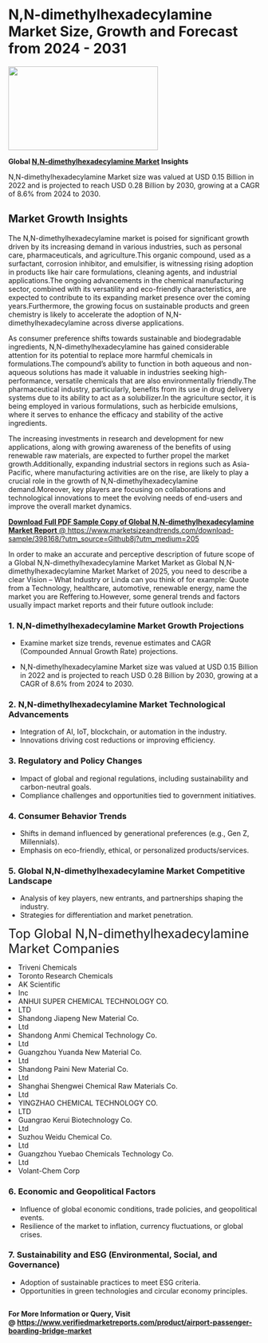 <H1>N,N-dimethylhexadecylamine Market Size, Growth and Forecast from 2024 - 2031</H1><img class="aligncenter size-medium wp-image-584254" src="https://thirdeyenews.in/wp-content/uploads/2024/09/Global-Market-Research-300x168.jpeg" alt="" width="300" height="168" /><p><strong>Global&nbsp;<a href="https://www.marketsizeandtrends.com/download-sample/398168/?utm_source=Github8j?utm_medium=205">N,N-dimethylhexadecylamine Market</a> Insights</strong></p><p>N,N-dimethylhexadecylamine Market size was valued at USD 0.15 Billion in 2022 and is projected to reach USD 0.28 Billion by 2030, growing at a CAGR of 8.6% from 2024 to 2030.</p><p><h2>Market Growth Insights</h2> <p>The N,N-dimethylhexadecylamine market is poised for significant growth driven by its increasing demand in various industries, such as personal care, pharmaceuticals, and agriculture.This organic compound, used as a surfactant, corrosion inhibitor, and emulsifier, is witnessing rising adoption in products like hair care formulations, cleaning agents, and industrial applications.The ongoing advancements in the chemical manufacturing sector, combined with its versatility and eco-friendly characteristics, are expected to contribute to its expanding market presence over the coming years.Furthermore, the growing focus on sustainable products and green chemistry is likely to accelerate the adoption of N,N-dimethylhexadecylamine across diverse applications.</p> <p><a href="#"></a></p> <p>As consumer preference shifts towards sustainable and biodegradable ingredients, N,N-dimethylhexadecylamine has gained considerable attention for its potential to replace more harmful chemicals in formulations.The compound’s ability to function in both aqueous and non-aqueous solutions has made it valuable in industries seeking high-performance, versatile chemicals that are also environmentally friendly.The pharmaceutical industry, particularly, benefits from its use in drug delivery systems due to its ability to act as a solubilizer.In the agriculture sector, it is being employed in various formulations, such as herbicide emulsions, where it serves to enhance the efficacy and stability of the active ingredients.</p> <p>The increasing investments in research and development for new applications, along with growing awareness of the benefits of using renewable raw materials, are expected to further propel the market growth.Additionally, expanding industrial sectors in regions such as Asia-Pacific, where manufacturing activities are on the rise, are likely to play a crucial role in the growth of N,N-dimethylhexadecylamine demand.Moreover, key players are focusing on collaborations and technological innovations to meet the evolving needs of end-users and improve the overall market dynamics.</p> <p><a href="#"></p><p><span class=""><strong>Download Full PDF Sample Copy of Global N,N-dimethylhexadecylamine Market Report</strong> @ <a href="https://www.marketsizeandtrends.com/download-sample/398168/?utm_source=Github8j?utm_medium=205" target="_blank">https://www.marketsizeandtrends.com/download-sample/398168/?utm_source=Github8j?utm_medium=205</a></span></p><p>In order to make an accurate and perceptive description of future scope of a Global&nbsp;N,N-dimethylhexadecylamine Market Market as Global&nbsp;N,N-dimethylhexadecylamine Market Market of 2025, you need to describe a clear Vision &ndash; What Industry or Linda can you think of for example: Quote from a Technology, healthcare, automotive, renewable energy, name the market you are Reffering to.However, some general trends and factors usually impact market reports and their future outlook include:</p><h3>1.&nbsp;<strong>N,N-dimethylhexadecylamine Market Growth Projections</strong></h3><ul><li>Examine market size trends, revenue estimates and CAGR (Compounded Annual Growth Rate) projections.</li><li><p>N,N-dimethylhexadecylamine Market size was valued at USD 0.15 Billion in 2022 and is projected to reach USD 0.28 Billion by 2030, growing at a CAGR of 8.6% from 2024 to 2030.</p></li></ul><h3>2.&nbsp;<strong>N,N-dimethylhexadecylamine Market Technological Advancements</strong></h3><ul><li>Integration of AI, IoT, blockchain, or automation in the industry.</li><li>Innovations driving cost reductions or improving efficiency.</li></ul><h3>3.&nbsp;<strong>Regulatory and Policy Changes</strong></h3><ul><li>Impact of global and regional regulations, including sustainability and carbon-neutral goals.</li><li>Compliance challenges and opportunities tied to government initiatives.</li></ul><h3>4.&nbsp;<strong>Consumer Behavior Trends</strong></h3><ul><li>Shifts in demand influenced by generational preferences (e.g., Gen Z, Millennials).</li><li>Emphasis on eco-friendly, ethical, or personalized products/services.</li></ul><h3>5.&nbsp;<strong>Global N,N-dimethylhexadecylamine Market Competitive Landscape</strong></h3><ul><li>Analysis of key players, new entrants, and partnerships shaping the industry.</li><li>Strategies for differentiation and market penetration.</li></ul><p data-pm-slice="1 1 []"><span style="color: inherit; font-family: inherit; font-size: 25px;">Top Global N,N-dimethylhexadecylamine Market Companies</span></p><div class="" data-test-id=""><p><li>Triveni Chemicals</li><li> Toronto Research Chemicals</li><li> AK Scientific</li><li> Inc</li><li> ANHUI SUPER CHEMICAL TECHNOLOGY CO.</li><li>LTD</li><li> Shandong Jiapeng New Material Co.</li><li> Ltd</li><li> Shandong Anmi Chemical Technology Co.</li><li> Ltd</li><li> Guangzhou Yuanda New Material Co.</li><li> Ltd</li><li> Shandong Paini New Material Co.</li><li> Ltd</li><li> Shanghai Shengwei Chemical Raw Materials Co.</li><li> Ltd</li><li> YINGZHAO CHEMICAL TECHNOLOGY CO.</li><li>LTD</li><li> Guangrao Kerui Biotechnology Co.</li><li> Ltd</li><li> Suzhou Weidu Chemical Co.</li><li> Ltd</li><li> Guangzhou Yuebao Chemicals Technology Co.</li><li> Ltd</li><li> Volant-Chem Corp</li></p></div><h3>6.&nbsp;<strong>Economic and Geopolitical Factors</strong></h3><ul><li>Influence of global economic conditions, trade policies, and geopolitical events.</li><li>Resilience of the market to inflation, currency fluctuations, or global crises.</li></ul><h3>7.&nbsp;<strong>Sustainability and ESG (Environmental, Social, and Governance)</strong></h3><ul><li>Adoption of sustainable practices to meet ESG criteria.</li><li>Opportunities in green technologies and circular economy principles.</li></ul><h2><strong style="font-size: 14px;">For More Information or Query, Visit @&nbsp;</strong><a style="background-color: #ffffff; font-size: 14px;" href="https://www.marketsizeandtrends.com/report/n-n-dimethylhexadecylamine-market/" target="_blank">https://www.verifiedmarketreports.com/product/airport-passenger-boarding-bridge-market</a></h2>